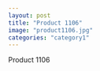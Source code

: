 ```yaml
---
layout: post
title: "Product 1106"
image: "product1106.jpg"
categories: "category1"
---
```

Product 1106

